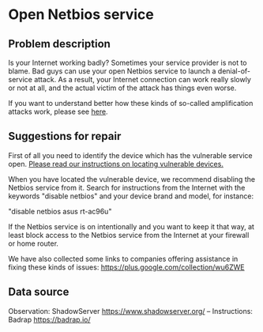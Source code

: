 # Open Netbios service

## Problem description

Is your Internet working badly? Sometimes your service provider is not to blame. Bad guys can use your open Netbios service to launch a denial-of-service attack. As a result, your Internet connection can work really slowly or not at all, and the actual victim of the attack has things even worse.

If you want to understand better how these kinds of so-called amplification attacks work, please see [here](./categories.md#amplification-attacks).

## Suggestions for repair

First of all you need to identify the device which has the vulnerable service open. [Please read our instructions on locating vulnerable devices.](./locate.md)

When you have located the vulnerable device, we recommend disabling the Netbios service from it. Search for instructions from the Internet with the keywords "disable netbios" and your device brand and model, for instance:

"disable netbios asus rt-ac96u"

If the Netbios service is on intentionally and you want to keep it that way, at least block access to the Netbios service from the Internet at your firewall or home router.

We have also collected some links to companies offering assistance in fixing these kinds of issues: https://plus.google.com/collection/wu6ZWE

## Data source

Observation: ShadowServer https://www.shadowserver.org/ – Instructions: Badrap https://badrap.io/
